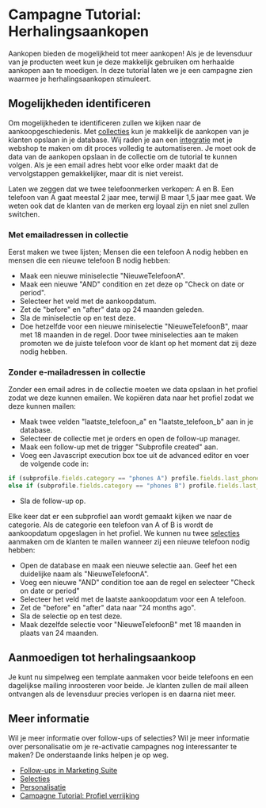 # Campagne Tutorial: Herhalingsaankopen

Aankopen bieden de mogelijkheid tot meer aankopen! Als je de levensduur 
van je producten weet kun je deze makkelijk gebruiken om herhaalde aankopen aan 
te moedigen. In deze tutorial laten we je een campagne zien waarmee je 
herhalingsaankopen stimuleert.

## Mogelijkheden identificeren

Om mogelijkheden te identificeren zullen we kijken naar de aankoopgeschiedenis. 
Met [collecties](./database-fields-and-collections) kun je makkelijk 
de aankopen van je klanten opslaan in je database. Wij raden je aan een 
[integratie](https://www.copernica.com/nl/integrations) met je webshop te maken 
om dit proces volledig te automatiseren. Je moet ook de data van de aankopen 
opslaan in de collectie om de tutorial te kunnen volgen. Als je een email adres 
hebt voor elke order maakt dat de vervolgstappen gemakkelijker, maar dit is 
niet vereist. 

Laten we zeggen dat we twee telefoonmerken verkopen: A en B. Een telefoon 
van A gaat meestal 2 jaar mee, terwijl B maar 1,5 jaar mee gaat. We weten 
ook dat de klanten van de merken erg loyaal zijn en niet snel zullen switchen.

### Met emailadressen in collectie

Eerst maken we twee lijsten; Mensen die een telefoon A nodig hebben en mensen 
die een nieuwe telefoon B nodig hebben:

* Maak een nieuwe miniselectie "NieuweTelefoonA".
* Maak een nieuwe "AND" condition en zet deze op "Check on date or period".
* Selecteer het veld met de aankoopdatum.
* Zet de "before" en "after" data op 24 maanden geleden.
* Sla de miniselectie op en test deze.
* Doe hetzelfde voor een nieuwe miniselectie "NieuweTelefoonB", maar met 
18 maanden in de regel. Door twee miniselecties aan te maken promoten we 
de juiste telefoon voor de klant op het moment dat zij deze nodig hebben.

### Zonder e-mailadressen in collectie

Zonder een email adres in de collectie moeten we data opslaan in het 
profiel zodat we deze kunnen emailen. We kopiëren data naar het profiel 
zodat we deze kunnen mailen:

* Maak twee velden "laatste_telefoon_a" en "laatste_telefoon_b" aan in je database.
* Selecteer de collectie met je orders en open de follow-up manager.
* Maak een follow-up met de trigger "Subprofile created" aan. 
* Voeg een Javascript execution box toe uit de advanced editor en voer de volgende code in:
```Javascript
if (subprofile.fields.category == "phones A") profile.fields.last_phone_a = subprofile.fields.purchase_date;
else if (subprofile.fields.category == "phones B") profile.fields.last_phone_b = subprofile.fields.purchase_date;
```
* Sla de follow-up op.

Elke keer dat er een subprofiel aan wordt gemaakt kijken we naar de categorie. 
Als de categorie een telefoon van A of B is wordt de aankoopdatum opgeslagen in 
het profiel. We kunnen nu twee [selecties](./selections-introduction) aanmaken 
om de klanten te mailen wanneer zij een nieuwe telefoon nodig hebben:

* Open de database en maak een nieuwe selectie aan. Geef het een duidelijke 
naam als "NieuweTelefoonA".
* Voeg een nieuwe "AND" condition toe aan de regel en selecteer "Check on date or 
period"
* Selecteer het veld met de laatste aankoopdatum voor een A telefoon.
* Zet de "before" en "after" data naar "24 months ago".
* Sla de selectie op en test deze.
* Maak dezelfde selectie voor "NieuweTelefoonB" met 18 maanden in plaats van 
24 maanden.

## Aanmoedigen tot herhalingsaankoop

Je kunt nu simpelweg een template aanmaken voor beide telefoons en een 
dagelijkse mailing inroosteren voor beide. Je klanten zullen de mail alleen 
ontvangen als de levensduur precies verlopen is en daarna niet meer.

## Meer informatie

Wil je meer informatie over follow-ups of selecties? Wil je meer informatie 
over personalisatie om je re-activatie campagnes nog interessanter te maken?
De onderstaande links helpen je op weg.

* [Follow-ups in Marketing Suite](./follow-up-manager-ms)
* [Selecties](./selections-introduction.md)
* [Personalisatie](./personalization)
* [Campagne Tutorial: Profiel verrijking](./campaign-tutorial-profile-enrichment)
